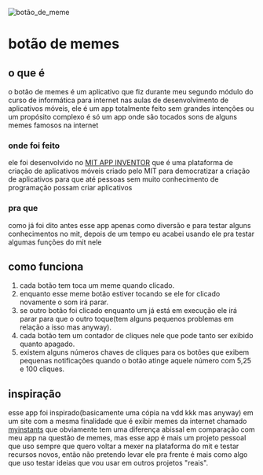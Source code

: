 ![botão_de_meme](https://github.com/Lvdstr/Imagens/blob/052eb0a6c69326fbfcb9c67d3d88ea5ab7b74789/Play.png)
# botão de memes
## o que é 
o botão de memes é um aplicativo que fiz durante meu segundo módulo do curso de informática para internet nas aulas de desenvolvimento de aplicativos móveis, ele é um app totalmente feito sem grandes intenções ou um propósito complexo é só um app onde são tocados sons de alguns memes famosos na internet 

### onde foi feito
ele foi desenvolvido no [MIT APP INVENTOR](https://appinventor.mit.edu/) que é uma plataforma de criação de aplicativos móveis criado pelo MIT para democratizar a criação de aplicativos para que até pessoas sem muito  conhecimento de programação possam criar aplicativos

### pra que
como já foi dito antes esse app apenas como diversão e para testar alguns conhecimentos no mit, depois de um tempo eu acabei usando ele pra testar algumas funções do mit nele

## como funciona
1. cada botão tem toca um meme quando clicado.
2. enquanto esse meme botão estiver tocando se ele for clicado novamente o som irá parar.
3. se outro botão foi clicado enquanto um já está em execução ele irá parar para que o outro toque(tem alguns pequenos problemas em relação a isso mas anyway).
4. cada botão tem um contador de cliques nele que pode tanto ser exibido quanto apagado.
5. existem alguns números chaves de cliques para os botões que exibem pequenas notificações quando o botão atinge aquele número com 5,25 e 100 cliques.

## inspiração
esse app foi inspirado(basicamente uma cópia na vdd kkk mas anyway) em um site com a mesma finalidade que é exibir memes da internet chamado [myinstants](https://www.myinstants.com/pt/index/br/?utm_source=webapp&utm_medium=direct&utm_campaign=direct)
que obviamente tem uma diferença abissal em comparação com meu app na questão de memes, mas esse app é mais um projeto pessoal que uso sempre que quero voltar a mexer na plataforma do mit e testar recursos novos, então não pretendo levar ele pra frente é mais como algo que uso testar ideias que vou usar em outros projetos "reais".
